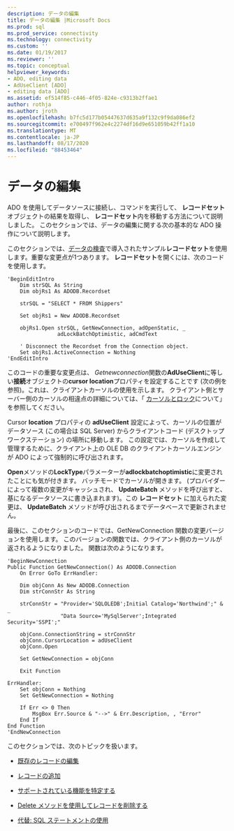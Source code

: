 ```yaml
---
description: データの編集
title: データの編集 |Microsoft Docs
ms.prod: sql
ms.prod_service: connectivity
ms.technology: connectivity
ms.custom: ''
ms.date: 01/19/2017
ms.reviewer: ''
ms.topic: conceptual
helpviewer_keywords:
- ADO, editing data
- AdUseClient [ADO]
- editing data [ADO]
ms.assetid: ef514f85-c446-4f05-824e-c9313b2ffae1
author: rothja
ms.author: jroth
ms.openlocfilehash: b7fc5d177b05447637d635a9f132c9f9da086ef2
ms.sourcegitcommit: e700497f962e4c2274df16d9e651059b42ff1a10
ms.translationtype: MT
ms.contentlocale: ja-JP
ms.lasthandoff: 08/17/2020
ms.locfileid: "88453464"
---
```

# <a name="editing-data"></a>データの編集
ADO を使用してデータソースに接続し、コマンドを実行して、 **レコードセット** オブジェクトの結果を取得し、 **レコードセット**内を移動する方法について説明しました。 このセクションでは、データの編集に関する次の基本的な ADO 操作について説明します。  
  
 このセクションでは、[データの検査](../../../ado/guide/data/examining-data.md)で導入されたサンプル**レコードセット**を使用します。重要な変更点が1つあります。 **レコードセット**を開くには、次のコードを使用します。  
  
```  
'BeginEditIntro  
    Dim strSQL As String  
    Dim objRs1 As ADODB.Recordset  
  
    strSQL = "SELECT * FROM Shippers"  
  
    Set objRs1 = New ADODB.Recordset  
  
    objRs1.Open strSQL, GetNewConnection, adOpenStatic, _  
                adLockBatchOptimistic, adCmdText  
  
    ' Disconnect the Recordset from the Connection object.  
    Set objRs1.ActiveConnection = Nothing  
'EndEditIntro  
```  
  
 このコードの重要な変更点は、 *Getnewconnection*関数の**AdUseClient**に等しい**接続**オブジェクトの**cursor location**プロパティを設定することです (次の例を参照)。これは、クライアントカーソルの使用を示します。 クライアント側とサーバー側のカーソルの相違点の詳細については、「 [カーソルとロック](../../../ado/guide/data/understanding-cursors-and-locks.md)について」を参照してください。  
  
 Cursor **location** プロパティの **adUseClient** 設定によって、カーソルの位置がデータソース (この場合は SQL Server) からクライアントコード (デスクトップワークステーション) の場所に移動します。 この設定では、カーソルを作成して管理するために、クライアント上の OLE DB のクライアントカーソルエンジンが ADO によって強制的に呼び出されます。  
  
 **Open**メソッドの**LockType**パラメーターが**adlockbatchoptimistic**に変更されたことにも気が付きます。 バッチモードでカーソルが開きます。 (プロバイダーによって複数の変更がキャッシュされ、 **UpdateBatch** メソッドを呼び出すと、基になるデータソースに書き込まれます)。この **レコードセット** に加えられた変更は、 **UpdateBatch** メソッドが呼び出されるまでデータベースで更新されません。  
  
 最後に、このセクションのコードでは、GetNewConnection 関数の変更バージョンを使用します。 このバージョンの関数では、クライアント側のカーソルが返されるようになりました。 関数は次のようになります。  
  
```  
'BeginNewConnection  
Public Function GetNewConnection() As ADODB.Connection  
    On Error GoTo ErrHandler:  
  
    Dim objConn As New ADODB.Connection  
    Dim strConnStr As String  
  
    strConnStr = "Provider='SQLOLEDB';Initial Catalog='Northwind';" & _  
                 "Data Source='MySqlServer';Integrated Security='SSPI';"  
  
    objConn.ConnectionString = strConnStr  
    objConn.CursorLocation = adUseClient  
    objConn.Open  
  
    Set GetNewConnection = objConn  
  
    Exit Function  
  
ErrHandler:  
    Set objConn = Nothing  
    Set GetNewConnection = Nothing  
  
    If Err <> 0 Then  
        MsgBox Err.Source & "-->" & Err.Description, , "Error"  
    End If  
End Function  
'EndNewConnection  
```  
  
 このセクションでは、次のトピックを扱います。  
  
-   [既存のレコードの編集](../../../ado/guide/data/editing-existing-records.md)  
  
-   [レコードの追加](../../../ado/guide/data/adding-records.md)  
  
-   [サポートされている機能を特定する](../../../ado/guide/data/determining-what-is-supported.md)  
  
-   [Delete メソッドを使用してレコードを削除する](../../../ado/guide/data/deleting-records-using-the-delete-method.md)  
  
-   [代替: SQL ステートメントの使用](../../../ado/guide/data/alternatives-using-sql-statements.md)
